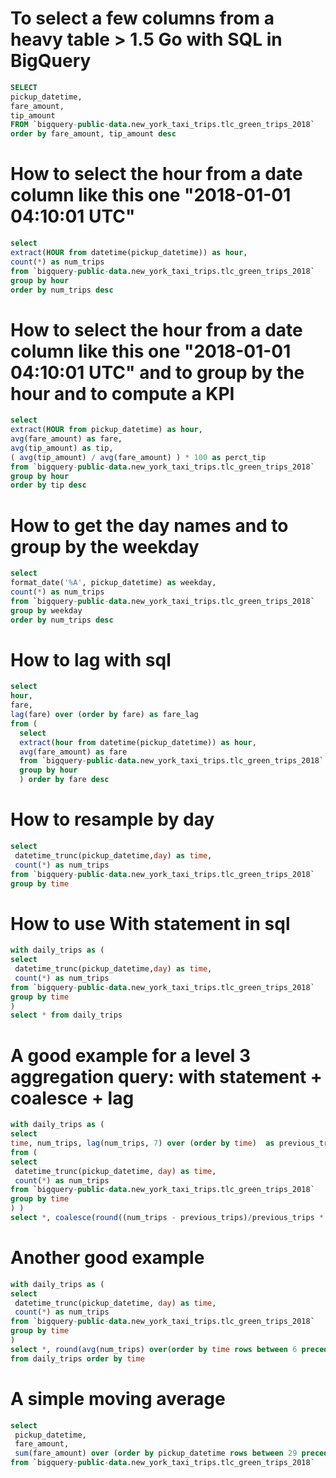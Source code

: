 # To select a few columns from a heavy table > 1.5 Go with SQL in BigQuery



``` sql
SELECT 
pickup_datetime, 
fare_amount, 
tip_amount 
FROM `bigquery-public-data.new_york_taxi_trips.tlc_green_trips_2018`
order by fare_amount, tip_amount desc
```

# How to select the hour from a date column like this one "2018-01-01 04:10:01 UTC"
``` sql
select 
extract(HOUR from datetime(pickup_datetime)) as hour, 
count(*) as num_trips
from `bigquery-public-data.new_york_taxi_trips.tlc_green_trips_2018`
group by hour
order by num_trips desc
```

# How to select the hour from a date column like this one "2018-01-01 04:10:01 UTC" and to group by the hour and to compute a KPI 
``` sql
select
extract(HOUR from pickup_datetime) as hour,
avg(fare_amount) as fare,
avg(tip_amount) as tip,
( avg(tip_amount) / avg(fare_amount) ) * 100 as perct_tip
from `bigquery-public-data.new_york_taxi_trips.tlc_green_trips_2018`
group by hour
order by tip desc
```

# How to get the day names and to group by the weekday 
``` sql
select 
format_date('%A', pickup_datetime) as weekday,
count(*) as num_trips
from `bigquery-public-data.new_york_taxi_trips.tlc_green_trips_2018`
group by weekday
order by num_trips desc
```

# How to lag with sql 
``` sql
select 
hour,
fare,
lag(fare) over (order by fare) as fare_lag
from (
  select 
  extract(hour from datetime(pickup_datetime)) as hour,
  avg(fare_amount) as fare
  from `bigquery-public-data.new_york_taxi_trips.tlc_green_trips_2018`
  group by hour
  ) order by fare desc
 ```
 
 # How to resample by day 
 ``` sql 
 select 
  datetime_trunc(pickup_datetime,day) as time, 
  count(*) as num_trips
from `bigquery-public-data.new_york_taxi_trips.tlc_green_trips_2018`
group by time
 ```
 
 # How to use With statement in sql 
 ``` sql 
 with daily_trips as (
select 
  datetime_trunc(pickup_datetime,day) as time, 
  count(*) as num_trips
from `bigquery-public-data.new_york_taxi_trips.tlc_green_trips_2018`
group by time
)
select * from daily_trips
 ```
 
 # A good example for a level 3 aggregation query: with statement + coalesce + lag 
 ``` sql 
 with daily_trips as (
select 
time, num_trips, lag(num_trips, 7) over (order by time)  as previous_trips
from (
select 
  datetime_trunc(pickup_datetime, day) as time,
  count(*) as num_trips
from `bigquery-public-data.new_york_taxi_trips.tlc_green_trips_2018`
group by time
) )
select *, coalesce(round((num_trips - previous_trips)/previous_trips * 100),0) as change from daily_trips order by time
 ```
 
 # Another good example 
 ``` sql
 with daily_trips as (
select 
  datetime_trunc(pickup_datetime, day) as time,
  count(*) as num_trips
from `bigquery-public-data.new_york_taxi_trips.tlc_green_trips_2018`
group by time
)
select *, round(avg(num_trips) over(order by time rows between 6 preceding and current row),2) as ma_7days
from daily_trips order by time
 ```
 
 # A simple moving average 
 ``` sql 
 select 
  pickup_datetime,
  fare_amount,
  sum(fare_amount) over (order by pickup_datetime rows between 29 preceding and current row) as total_fare
from `bigquery-public-data.new_york_taxi_trips.tlc_green_trips_2018`
 ```
